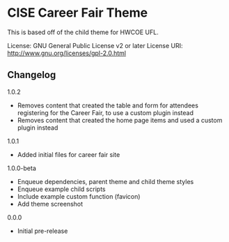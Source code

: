 # CISE Career Fair Theme

This is based off of the child theme for HWCOE UFL.

License: GNU General Public License v2 or later
License URI: http://www.gnu.org/licenses/gpl-2.0.html

## Changelog
1.0.2
- Removes content that created the table and form for attendees registering for the Career Fair, to use a custom plugin instead
- Removes content that created the home page items and used a custom plugin instead

1.0.1
- Added initial files for career fair site

1.0.0-beta
- Enqueue dependencies, parent theme and child theme styles
- Enqueue example child scripts
- Include example custom function (favicon)
- Add theme screenshot

0.0.0 
- Initial pre-release
